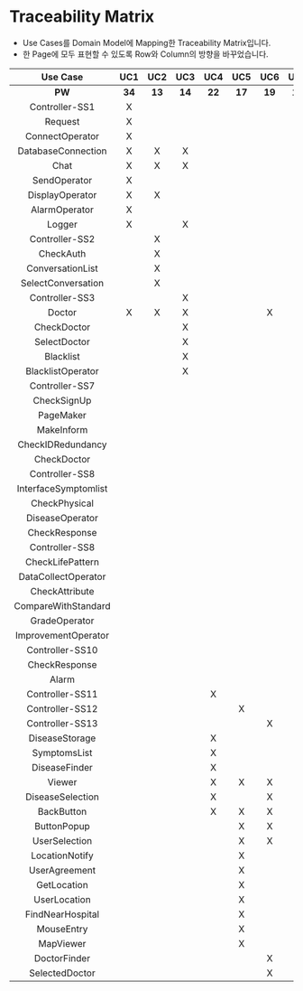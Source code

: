 # Traceability Matrix
- Use Cases를 Domain Model에 Mapping한 Traceability Matrix입니다.
- 한 Page에 모두 표현할 수 있도록 Row와 Column의 방향을 바꾸었습니다.

| **Use Case** | **UC1** | **UC2** | **UC3** | **UC4** | **UC5** | **UC6** | **UC7** | **UC8** | **UC9** | **UC10** |
|:------------:|:-------:|:-------:|:-------:|:-------:|:-------:|:-------:|:-------:|:-------:|:-------:|:--------:|
| **PW** | **34** | **13** | **14** | **22** | **17** | **19** | **18** | **8** | **11** | **20** |
| Controller-SS1 | X | | | | | | | | | |
| Request | X | | | | | | | | | |
| ConnectOperator | X | | | | | | | | | |
| DatabaseConnection | X | X | X | | | | X | X | X | X |
| Chat | X | X | X | | | | | | | |
| SendOperator | X | | | | | | | | | |
| DisplayOperator | X | X | | | | | | | | |
| AlarmOperator | X | | | | | | | | | |
| Logger | X | | X | | | | | | | |
| Controller-SS2 | | X | | | | | | | | |
| CheckAuth | | X | | | | | | | | |
| ConversationList | | X | | | | | | | | |
| SelectConversation | | X | | | | | | | | |
| Controller-SS3 | | | X | | | | | | | |
| Doctor | X | X | X | | | X | | | | |
| CheckDoctor | | | X | | | | | | | |
| SelectDoctor | | | X | | | | | | | |
| Blacklist | | | X | | | | | | | |
| BlacklistOperator | | | X | | | | | | | |
| Controller-SS7 | | | | | | | X | | | |
| CheckSignUp | | | | | | | X | | | |
| PageMaker | | | | | | | X | X | X | X |
| MakeInform | | | | | | | X | X | | X |
| CheckIDRedundancy | | | | | | | X | | | |
| CheckDoctor | | | | | | | X | | | |
| Controller-SS8 | | | | | | | | X | | |
| InterfaceSymptomlist| | | | | | | | X | | |
| CheckPhysical | | | | | | | | X | | |
| DiseaseOperator | | | | | | | | X | | |
| CheckResponse | | | | | | | | X | | |
| Controller-SS8 | | | | | | | | | X | |
| CheckLifePattern | | | | | | | | | X | |
| DataCollectOperator | | | | | | | | | X | |
| CheckAttribute | | | | | | | | | X | |
| CompareWithStandard | | | | | | | | | X | |
| GradeOperator | | | | | | | | | X | |
| ImprovementOperator | | | | | | | | | X | |
| Controller-SS10 | | | | | | | | | | X |
| CheckResponse | | | | | | | | | | X |
| Alarm | | | | | | | | | | X |
| Controller-SS11 | | | | X | | | | | | |
| Controller-SS12 | | | | | X | | | | | |
| Controller-SS13 | | | | | | X | | | | |
| DiseaseStorage | | | | X | | | | | | |
| SymptomsList | | | | X | | | | | | |
| DiseaseFinder | | | | X | | | | | | |
| Viewer | | | | X | X | X | | | | |
| DiseaseSelection | | | | X | | X | | | | |
| BackButton | | | | X | X | X | | | | |
| ButtonPopup | | | | | X | X | | | | |
| UserSelection | | | | | X | X | | | | |
| LocationNotify | | | | | X | | | | | |
| UserAgreement | | | | | X | | | | | |
| GetLocation | | | | | X | | | | | |
| UserLocation | | | | | X | | | | | |
| FindNearHospital | | | | | X | | | | | |
| MouseEntry | | | | | X | | | | | |
| MapViewer | | | | | X | | | | | |
| DoctorFinder | | | | | | X | | | | |
| SelectedDoctor | | | | | | X | | | | |
